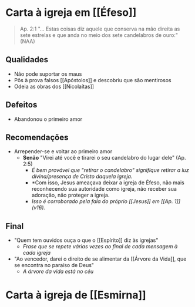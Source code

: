 # Carta à igreja em [[Éfeso]]

> Ap. 2:1
> "... Estas coisas diz aquele que conserva na mão direita as sete estrelas e que anda no meio dos sete candelabros de ouro:" (NAA)

## Qualidades
- Não pode suportar os maus
- Pôs à prova falsos [[Apóstolos]] e descobriu que são mentirosos
- Odeia as obras dos [[Nicolaítas]]

## Defeitos
- Abandonou o primeiro amor

## Recomendações
- Arrepender-se e voltar ao primeiro amor
	- **Senão** "Virei até você e tirarei o seu candelabro do lugar dele" (Ap. 2:5)
		- *É bem provável que "retirar o candelabro" signifique retirar a luz divina/presença de Cristo daquela igreja.*
		- *Com isso, Jesus ameaçava deixar a igreja de Éfeso, não mais reconhecendo sua autoridade como igreja, não receber sua adoração, não proteger a igreja.
		- *Isso é corroborado pela fala do próprio [[Jesus]] em [[Ap. 1]] (v16).*

## Final
- "Quem tem ouvidos ouça o que o [[Espírito]] diz às igrejas"
	- *Frase que se repete várias vezes ao final de cada mensagem à cada igreja*
- "Ao vencedor, darei o direito de se alimentar da [[Árvore da Vida]], que se encontra no paraíso de Deus"
	- *A árvore da vida está no céu*

# Carta à igreja de [[Esmirna]]